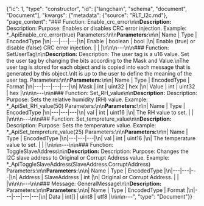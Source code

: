 {"lc": 1, "type": "constructor", "id": ["langchain", "schema", "document", "Document"], "kwargs": {"metadata": {"source": "RLT_I2c.md"}, "page_content": "### Function: Enable_crc_error\n\n**Description:** Description: Purpose: Enables or disables CRC error injection. Example: *_ApiEnable_crc_error(true) Parameters:\n\n**Parameters:**\n\n| Name | Type | EncodedType |\n|---|---|---|\n| Enable | boolean | bool |\n| Enable (true) or disable (false) CRC error injection. |  |  |\n\n\n---\n\n### Function: SetUserTag\n\n**Description:** Description: The user tag is a u16 value. Set the user tag by changing the bits according to the Mask and Value.\nThe user tag is stored for each object and is copied into each message that is generated by this object.\nIt is up to the user to define the meaning of the user tag. Parameters:\n\n**Parameters:**\n\n| Name | Type | EncodedType | Format |\n|---|---|---|---|\n| Mask | int | uint32 | hex |\n| Value | int | uint32 | hex |\n\n\n---\n\n### Function: Set_RH_value\n\n**Description:** Description: Purpose: Sets the relative humidity (RH) value. Example: *_ApiSet_RH_value(50) Parameters:\n\n**Parameters:**\n\n| Name | Type | EncodedType |\n|---|---|---|\n| val | int | uint16 |\n| The RH value to set. |  |  |\n\n\n---\n\n### Function: Set_tempreture_value\n\n**Description:** Description: Purpose: Sets the temperature value. Example: *_ApiSet_tempreture_value(25) Parameters:\n\n**Parameters:**\n\n| Name | Type | EncodedType |\n|---|---|---|\n| val | int | uint16 |\n| The temperature value to set. |  |  |\n\n\n---\n\n### Function: ToggleSlaveAddress\n\n**Description:** Description: Purpose: Changes the I2C slave address to Original or Corrupt Address value. Example: *_ApiToggleSlaveAddress(SlaveAddress.CorruptAddress) Parameters:\n\n**Parameters:**\n\n| Name | Type | EncodedType |\n|---|---|---|\n| Address | SlaveAddress | int |\n| Original or Corrupt Address. |  |  |\n\n\n---\n\n### Message: GeneralMessage\n\n**Description:** Parameters:\n\n**Parameters:**\n\n| Name | Type | EncodedType | Format |\n|---|---|---|---|\n| Data | int[] | uint8 | utf8 |\n\n\n---", "type": "Document"}}